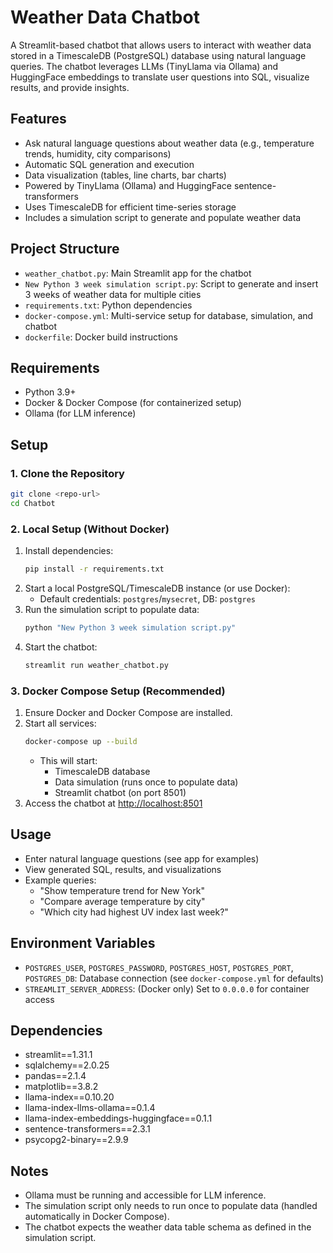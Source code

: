 # Weather Data Chatbot

A Streamlit-based chatbot that allows users to interact with weather data stored in a TimescaleDB (PostgreSQL) database using natural language queries. The chatbot leverages LLMs (TinyLlama via Ollama) and HuggingFace embeddings to translate user questions into SQL, visualize results, and provide insights.

## Features
- Ask natural language questions about weather data (e.g., temperature trends, humidity, city comparisons)
- Automatic SQL generation and execution
- Data visualization (tables, line charts, bar charts)
- Powered by TinyLlama (Ollama) and HuggingFace sentence-transformers
- Uses TimescaleDB for efficient time-series storage
- Includes a simulation script to generate and populate weather data

## Project Structure
- `weather_chatbot.py`: Main Streamlit app for the chatbot
- `New Python 3 week simulation script.py`: Script to generate and insert 3 weeks of weather data for multiple cities
- `requirements.txt`: Python dependencies
- `docker-compose.yml`: Multi-service setup for database, simulation, and chatbot
- `dockerfile`: Docker build instructions

## Requirements
- Python 3.9+
- Docker & Docker Compose (for containerized setup)
- Ollama (for LLM inference)

## Setup

### 1. Clone the Repository
```bash
git clone <repo-url>
cd Chatbot
```

### 2. Local Setup (Without Docker)
1. Install dependencies:
   ```bash
   pip install -r requirements.txt
   ```
2. Start a local PostgreSQL/TimescaleDB instance (or use Docker):
   - Default credentials: `postgres`/`mysecret`, DB: `postgres`
3. Run the simulation script to populate data:
   ```bash
   python "New Python 3 week simulation script.py"
   ```
4. Start the chatbot:
   ```bash
   streamlit run weather_chatbot.py
   ```

### 3. Docker Compose Setup (Recommended)
1. Ensure Docker and Docker Compose are installed.
2. Start all services:
   ```bash
   docker-compose up --build
   ```
   - This will start:
     - TimescaleDB database
     - Data simulation (runs once to populate data)
     - Streamlit chatbot (on port 8501)
3. Access the chatbot at [http://localhost:8501](http://localhost:8501)

## Usage
- Enter natural language questions (see app for examples)
- View generated SQL, results, and visualizations
- Example queries:
  - "Show temperature trend for New York"
  - "Compare average temperature by city"
  - "Which city had highest UV index last week?"

## Environment Variables
- `POSTGRES_USER`, `POSTGRES_PASSWORD`, `POSTGRES_HOST`, `POSTGRES_PORT`, `POSTGRES_DB`: Database connection (see `docker-compose.yml` for defaults)
- `STREAMLIT_SERVER_ADDRESS`: (Docker only) Set to `0.0.0.0` for container access

## Dependencies
- streamlit==1.31.1
- sqlalchemy==2.0.25
- pandas==2.1.4
- matplotlib==3.8.2
- llama-index==0.10.20
- llama-index-llms-ollama==0.1.4
- llama-index-embeddings-huggingface==0.1.1
- sentence-transformers==2.3.1
- psycopg2-binary==2.9.9

## Notes
- Ollama must be running and accessible for LLM inference.
- The simulation script only needs to run once to populate data (handled automatically in Docker Compose).
- The chatbot expects the weather data table schema as defined in the simulation script.

